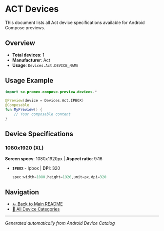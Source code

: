 # ACT Devices

This document lists all Act device specifications available for Android Compose previews.

## Overview

- **Total devices**: 1
- **Manufacturer**: Act
- **Usage**: `Devices.Act.DEVICE_NAME`

## Usage Example

```kotlin
import se.premex.compose.preview.devices.*

@Preview(device = Devices.Act.IPBOX)
@Composable
fun MyPreview() {
    // Your composable content
}
```

## Device Specifications

### 1080x1920 (XL)

**Screen specs**: 1080x1920px | **Aspect ratio**: 9:16

- **`IPBOX`** - Ipbox | **DPI**: 320
  ```kotlin
  spec:width=1080,height=1920,unit=px,dpi=320
  ```

## Navigation

- [← Back to Main README](../../README.md)
- [📱 All Device Categories](../README.md)

---
*Generated automatically from Android Device Catalog*
